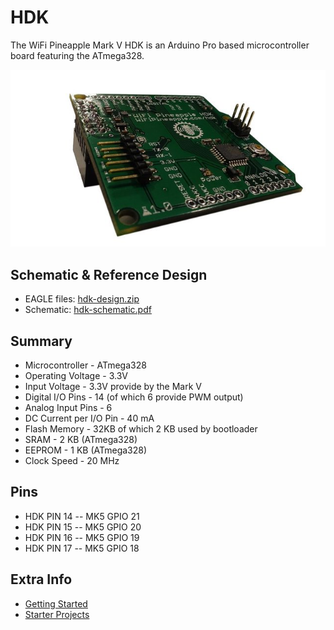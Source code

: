 # HDK



The WiFi Pineapple Mark V HDK is an Arduino Pro based microcontroller board featuring the ATmega328.

![](imgs/hdk.jpg)

## Schematic & Reference Design

  + EAGLE files: [hdk-design.zip](https://www.dropbox.com/s/3zg4lpdo9q3xkql/hdk-reference-design.zip?dl=1)
  + Schematic: [hdk-schematic.pdf](https://www.dropbox.com/s/3ywjpkft82bi5nq/hdk-schematic.pdf?dl=1)

## Summary

  + Microcontroller - ATmega328
  + Operating Voltage - 3.3V
  + Input Voltage - 3.3V provide by the Mark V
  + Digital I/O Pins - 14 (of which 6 provide PWM output)
  + Analog Input Pins - 6
  + DC Current per I/O Pin - 40 mA
  + Flash Memory - 32KB of which 2 KB used by bootloader
  + SRAM - 2 KB (ATmega328)
  + EEPROM - 1 KB (ATmega328)
  + Clock Speed - 20 MHz

## Pins
  + HDK PIN 14 -- MK5 GPIO 21
  + HDK PIN 15 -- MK5 GPIO 20
  + HDK PIN 16 -- MK5 GPIO 19
  + HDK PIN 17 -- MK5 GPIO 18

## Extra Info

  + [Getting Started](hdk_getting_started.md)
  + [Starter Projects](hdk_projects.md)
